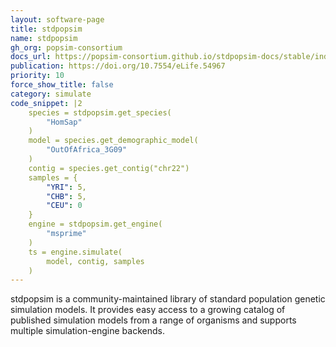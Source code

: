```yaml
---
layout: software-page
title: stdpopsim
name: stdpopsim
gh_org: popsim-consortium
docs_url: https://popsim-consortium.github.io/stdpopsim-docs/stable/index.html
publication: https://doi.org/10.7554/eLife.54967
priority: 10
force_show_title: false
category: simulate
code_snippet: |2
    species = stdpopsim.get_species(
        "HomSap"
    )
    model = species.get_demographic_model(
        "OutOfAfrica_3G09"
    )
    contig = species.get_contig("chr22")
    samples = {
        "YRI": 5,
        "CHB": 5,
        "CEU": 0
    }
    engine = stdpopsim.get_engine(
        "msprime"
    )
    ts = engine.simulate(
        model, contig, samples
    )
---
```

stdpopsim is a community-maintained library of standard population genetic simulation models.
It provides easy access to a growing catalog of published simulation models from a range of
organisms and supports multiple simulation-engine backends. 
